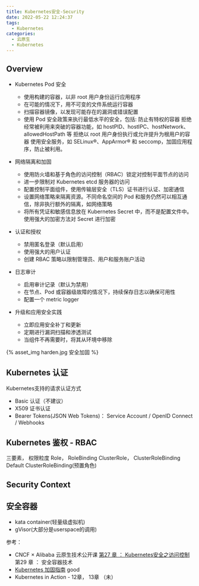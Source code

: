 ```yaml
---
title: Kubernetes安全-Security
date: 2022-05-22 12:24:37
tags:
  - Kubernetes
categories:
  - 云原生
  - Kubernetes
---
```


<p></p>
<!-- more -->


## Overview
+    Kubernetes Pod 安全
       + 使用构建的容器，以非 root 用户身份运行应用程序
       + 在可能的情况下，用不可变的文件系统运行容器
       + 扫描容器镜像，以发现可能存在的漏洞或错误配置
       + 使用 Pod 安全政策来执行最低水平的安全，包括:
            防止有特权的容器
            拒绝经常被利用来突破的容器功能，如 hostPID、hostIPC、hostNetwork、allowedHostPath 等
            拒绝以 root 用户身份执行或允许提升为根用户的容器
            使用安全服务，如 SELinux®、AppArmor® 和 seccomp，加固应用程序，防止被利用。

+    网络隔离和加固
       + 使用防火墙和基于角色的访问控制（RBAC）锁定对控制平面节点的访问
       + 进一步限制对 Kubernetes etcd 服务器的访问
       + 配置控制平面组件，使用传输层安全（TLS）证书进行认证、加密通信
       + 设置网络策略来隔离资源。不同命名空间的 Pod 和服务仍然可以相互通信，除非执行额外的隔离，如网络策略
       + 将所有凭证和敏感信息放在 Kubernetes Secret 中，而不是配置文件中。使用强大的加密方法对 Secret 进行加密

+    认证和授权
       + 禁用匿名登录（默认启用）
       + 使用强大的用户认证
       + 创建 RBAC 策略以限制管理员、用户和服务账户活动

+    日志审计
       + 启用审计记录（默认为禁用）
       + 在节点、Pod 或容器级故障的情况下，持续保存日志以确保可用性
       + 配置一个 metric logger

+    升级和应用安全实践
       + 立即应用安全补丁和更新
       + 定期进行漏洞扫描和渗透测试
       + 当组件不再需要时，将其从环境中移除

{% asset_img  harden.jpg   安全加固  %}

## Kubernetes 认证
Kubernetes支持的请求认证方式
+ Basic 认证（不建议）
+ X509 证书认证
+ Bearer Tokens(JSON Web Tokens)：
  Service Account / OpenID Connect / Webhooks

## Kubernetes 鉴权 - RBAC
三要素， 权限粒度
Role， RoleBinding
ClusterRole， ClusterRoleBinding
Default ClusterRoleBinding(预置角色)

## Security Context


## 安全容器
+ kata container(轻量级虚拟机)
+ gVisor(大部分是userspace的调用)

参考：
+ CNCF × Alibaba 云原生技术公开课
[第27 章 ： Kubernetes安全之访问控制](https://mp.weixin.qq.com/s/nPErpcghHih5-dGPQkStJA?spm=a2c6h.12873639.article-detail.60.67905225MCDpLx)  
第29 章 ： 安全容器技术
+ [Kubernetes 加固指南](https://jimmysong.io/docs/kubernetes-hardening-guidance/)    good
+ Kubernetes in Action - 12章， 13章 （未）